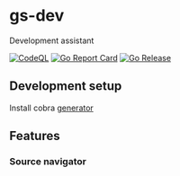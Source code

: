 # gs-dev
Development assistant

[![CodeQL](https://github.com/guionardo/gs-dev/actions/workflows/codeql-analysis.yml/badge.svg)](https://github.com/guionardo/gs-dev/actions/workflows/codeql-analysis.yml)
[![Go Report Card](https://goreportcard.com/badge/github.com/golang-standards/project-layout?style=flat-square)](https://goreportcard.com/report/github.com/guionardo/gs-dev)
[![Go Release](https://github.com/guionardo/gs-dev/actions/workflows/release.yml/badge.svg)](https://github.com/guionardo/gs-dev/actions/workflows/release.yml)

## Development setup

Install cobra [generator](https://github.com/spf13/cobra/blob/master/cobra/README.md)

## Features

### Source navigator

